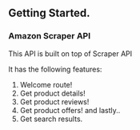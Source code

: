 ## Getting Started.
### Amazon Scraper API
This API is built on top of Scraper API

It has the following features:

1. Welcome route!
2. Get product details!
3. Get product reviews!
4. Get product offers! and lastly..
5. Get search results.

